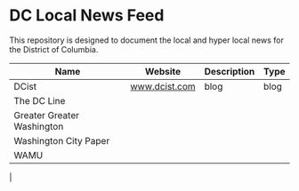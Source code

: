 # DC Local News Feed

This repository is designed to document the local and hyper local news for the
District of Columbia.


|Name|Website|Description|Type|
|---|---|---|---|
|DCist|www.dcist.com|blog|blog|
|The DC Line|
|Greater Greater Washington|
|Washington City Paper|
|WAMU|
|
